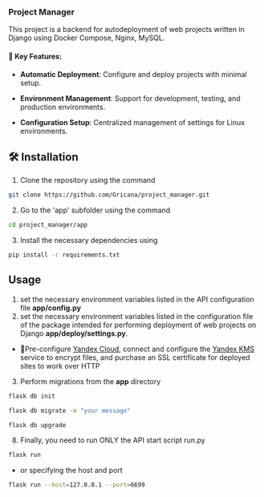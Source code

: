 ### Project Manager

This project is a backend for autodeployment of web projects written in Django using Docker Compose, Nginx, MySQL.

#### 🌟 Key Features:

- **Automatic Deployment**: Configure and deploy projects with minimal setup.

- **Environment Management**: Support for development, testing, and production environments.

- **Configuration Setup**: Centralized management of settings for Linux environments.

## 🛠️ Installation

1. Clone the repository using the command
```sh
git clone https://github.com/Gricana/project_manager.git
```
2. Go to the 'app' subfolder using the command
```sh
cd project_manager/app
```
3. Install the necessary dependencies using
```sh
pip install -r requirements.txt
```
## Usage

1. set the necessary environment variables listed in the API configuration file **app/config.py**
2. set the necessary environment variables listed in the configuration file of the package intended for performing deployment of web projects on Django **app/deploy/settings.py**.
- 📢Pre-configure [Yandex Cloud](https://yandex.cloud/), connect and configure the [Yandex KMS](https://yandex.cloud/ru/docs/kms/) service to encrypt files, and purchase an SSL certificate for deployed sites to work over HTTP

3. Perform migrations from the **app** directory
```sh
flask db init
```

```sh
flask db migrate -m "your message"
```

```sh
flask db upgrade
```

8. Finally, you need to run ONLY the API start script run.py
```sh
flask run
```
- or specifying the host and port

```sh
flask run --host=127.0.0.1 --port=6699
```
